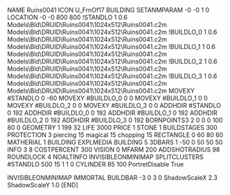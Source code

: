NAME Ruins0041
ICON U_FrnOf17
BUILDING
SETANMPARAM -0 -0 1 0
LOCATION -0 -0 800 800
!STANDLO      1 0.6 Models\Bld\DRUID\Ruins0041\1024x512\Ruins0041.c2m Models\Bld\DRUID\Ruins0041\1024x512\Ruins0041.c2m 
!BUILDLO_0    1 0.6 Models\Bld\DRUID\Ruins0041\1024x512\Ruins0041.c2m Models\Bld\DRUID\Ruins0041\1024x512\Ruins0041.c2m 
!BUILDLO_1    1 0.6 Models\Bld\DRUID\Ruins0041\1024x512\Ruins0041.c2m Models\Bld\DRUID\Ruins0041\1024x512\Ruins0041.c2m 
!BUILDLO_2    1 0.6 Models\Bld\DRUID\Ruins0041\1024x512\Ruins0041.c2m Models\Bld\DRUID\Ruins0041\1024x512\Ruins0041.c2m 
!BUILDLO_3    1 0.6 Models\Bld\DRUID\Ruins0041\1024x512\Ruins0041.c2m Models\Bld\DRUID\Ruins0041\1024x512\Ruins0041.c2m 
MOVEXY #STANDLO   0 -60
MOVEXY #BUILDLO_0 0 0
MOVEXY #BUILDLO_1 0 0
MOVEXY #BUILDLO_2 0 0
MOVEXY #BUILDLO_3 0 0
ADDHDIR #STANDLO 0 192
ADDHDIR #BUILDLO_0 0 192
ADDHDIR #BUILDLO_1 0 192
ADDHDIR #BUILDLO_2 0 192
ADDHDIR #BUILDLO_3 0 192
BORNPOINTS3 2 0 0 0 100 80 0
GEOMETRY 1 199 32
LIFE     3000
PRICE 1 STONE 1
BUILDSTAGES 300
PROTECTION 3 piercing 15 magical 15 chopping 15
RECTANGLE    0 60 80 60
MATHERIAL 1 BUILDING
EXPLMEDIA BUILDING 5
3DBARS 1 -50 0 50 50 50
INFO 3 8
COSTPERCENT 300
VISION 0
MFARM 200
ADDSHOTRADIUS 98
ROUNDLOCK 4
NOALTINFO
INVISIBLEONMINIMAP
SPLITCLUSTERS #STANDLO 500 15 1 1 0
CYLINDER 85 100
PortretDisable True

INVISIBLEONMINIMAP
IMMORTAL
BUILDBAR -3 0 3 0
ShadowScaleX 2.3
ShadowScaleY 1.0
[END]
